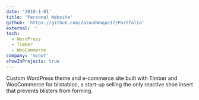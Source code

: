 ```yaml
---
date: '2019-1-01'
title: 'Personal Website'
github: 'https://github.com/ZainubWaqas17/Portfolio'
external: ''
tech:
  - WordPress
  - Timber
  - WooCommerce
company: 'Scout'
showInProjects: true
---
```


Custom WordPress theme and e-commerce site built with Timber and WooCommerce for blistabloc, a start-up selling the only reactive shoe insert that prevents blisters from forming.
